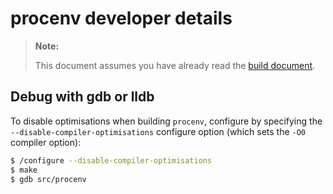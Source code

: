 # procenv developer details

> **Note:**
>
> This document assumes you have already read the
> [build document](README-BUILD.md).

## Debug with gdb or lldb

To disable optimisations when building `procenv`, configure by specifying
the `--disable-compiler-optimisations` configure option (which sets the
`-O0` compiler option):

```bash
$ /configure --disable-compiler-optimisations
$ make
$ gdb src/procenv
```
